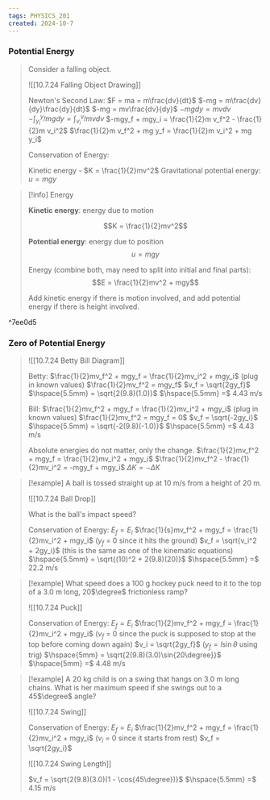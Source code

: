```yaml
---
tags: PHYSICS_201
created: 2024-10-7
---
```


### Potential Energy

> Consider a falling object.
> 
> ![[10.7.24 Falling Object Drawing]]
> 
> Newton's Second Law:
> $F = ma = m\frac{dv}{dt}$
> $-mg = m\frac{dv}{dy}\frac{dy}{dt}$
> $-mg = mv\frac{dv}{dy}$
> $-mg dy = mv dv$
> $-\int_{y_i}^{y_f}mg dy = \int_{v_i}^{v_f} mvdv$
> $-mgy_f + mgy_i = \frac{1}{2}m v_f^2 - \frac{1}{2}m v_i^2$
> $\frac{1}{2}m v_f^2 + mg y_f = \frac{1}{2}m v_i^2 + mg y_i$
> 
> Conservation of Energy:
> 
> Kinetic energy - $K = \frac{1}{2}mv^2$
> Gravitational potential energy: $u = mgy$

> [!info] Energy
> 
> **Kinetic energy**: energy due to motion
> 
> $$K = \frac{1}{2}mv^2$$
> 
> **Potential energy**: energy due to position
> $$u = mgy$$
> 
> Energy (combine both, may need to split into initial and final parts):
> $$E = \frac{1}{2}mv^2 + mgy$$
> 
> Add kinetic energy if there is motion involved, and add potential energy if there is height involved.

^7ee0d5

### Zero of Potential Energy

> ![[10.7.24 Betty Bill Diagram]]
> 
> Betty:
> $\frac{1}{2}mv_f^2 + mgy_f = \frac{1}{2}mv_i^2 + mgy_i$ (plug in known values)
> $\frac{1}{2}mv_f^2 = mgy_f$
> $v_f = \sqrt{2gy_f}$
> $\hspace{5.5mm} = \sqrt{2(9.8)(1.0)}$
> $\hspace{5.5mm} =$ 4.43 m/s
> 
> Bill:
> $\frac{1}{2}mv_f^2 + mgy_f = \frac{1}{2}mv_i^2 + mgy_i$ (plug in known values)
> $\frac{1}{2}mv_f^2 = mgy_f = 0$
> $v_f = \sqrt{-2gy_i}$
> $\hspace{5.5mm} = \sqrt{-2(9.8)(-1.0)}$
> $\hspace{5.5mm} =$ 4.43 m/s
> 
> Absolute energies do not matter, only the change.
> $\frac{1}{2}mv_f^2 + mgy_f = \frac{1}{2}mv_i^2 + mgy_i$
> $\frac{1}{2}mv_f^2 - \frac{1}{2}mv_i^2 = -mgy_f + mgy_i$
> $\Delta K = -\Delta K$

> [!example]
> A ball is tossed straight up at 10 m/s from a height of 20 m.
> 
> ![[10.7.24 Ball Drop]]
> 
> What is the ball's impact speed?
> 
> Conservation of Energy:
> $E_f = E_i$
> $\frac{1}{s}mv_f^2 + mgy_f = \frac{1}{2}mv_i^2 + mgy_i$  ($y_f$ = 0 since it hits the ground)
> $v_f = \sqrt{v_i^2 + 2gy_i}$ (this is the same as one of the kinematic equations)
> $\hspace{5.5mm} = \sqrt{(10)^2 + 2(9.8)(20)}$
> $\hspace{5.5mm} =$ 22.2 m/s

> [!example]
> What speed does a 100 g hockey puck need to it to the top of a 3.0 m long, 20$\degree$ frictionless ramp?
> 
> ![[10.7.24 Puck]]
> 
> Conservation of Energy:
> $E_f = E_i$
> $\frac{1}{2}mv_f^2 + mgy_f = \frac{1}{2}mv_i^2 + mgy_i$ ($v_f$ = 0 since the puck is supposed to stop at the top before coming down again)
> $v_i = \sqrt{2gy_f}$ ($y_f = l\sin\theta$ using trig)
> $\hspace{5mm} = \sqrt{2(9.8)(3.0)\sin{20\degree}}$
> $\hspace{5mm} =$ 4.48 m/s

> [!example]
> A 20 kg child is on a swing that hangs on 3.0 m long chains. What is her maximum speed if she swings out to a 45$\degree$ angle?
> 
> ![[10.7.24 Swing]]
> 
> Conservation of Energy:
> $E_f = E_i$
> $\frac{1}{2}mv_f^2 + mgy_f = \frac{1}{2}mv_i^2 + mgy_i$ ($v_i$ = 0 since it starts from rest)
> $v_f = \sqrt{2gy_i}$
> 
> ![[10.7.24 Swing Length]]
> 
> $v_f = \sqrt{2(9.8)(3.0)(1 - \cos{45\degree})}$
> $\hspace{5.5mm} =$ 4.15 m/s